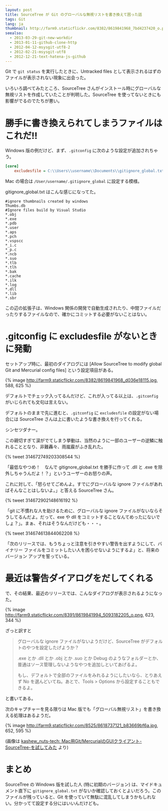 ```yaml
---
layout: post
title: SourceTree が Git のグローバルな無視リストを書き換えて困った話
tags: Git
lang: ja
thumbnail: http://farm9.staticflickr.com/8382/8619841968_7bd4237420_o.png
seealso:
  - 2013-03-29-git-new-workdir
  - 2013-01-11-github-clone-http
  - 2012-04-12-msysgit-utf8-2
  - 2012-02-21-msysgit-utf8
  - 2012-12-21-text-hatena-js-github
---
```

Git で `git status` を実行したときに、Untracked files として表示されるはずのファイルが表示されない現象に出会った。

いろいろ調べてみたところ、SourceTree さんがインストール時にグローバルな無視リストを作成していたことが判明した。SourceTree を使ってないときにも影響がでるのでたちが悪い。


勝手に書き換えられてしまうファイルはこれだ!!
============================================

Windows 版の例だけど、まず、`.gitconfig` に次のような設定が追加されちゃう。

```ini
[core]
    excludesfile = C:\\Users\\username\\Documents\\gitignore_global.txt
```

Mac の場合は `/User/username/.gitignore_global` に設定する模様。

gitignore_global.txt はこんな感じになってた。

```
#ignore thumbnails created by windows
Thumbs.db
#Ignore files build by Visual Studio
*.obj
*.exe
*.pdb
*.user
*.aps
*.pch
*.vspscc
*_i.c
*_p.c
*.ncb
*.suo
*.tlb
*.tlh
*.bak
*.cache
*.ilk
*.log
*.dll
*.lib
*.sbr
```

この辺の拡張子は、Windows 関係の開発で自動生成されたり、中間ファイルだったりするファイルなので、確かにコミットする必要がないことはない。


.gitconfig に excludesfile がないときに発動
===========================================

セットアップ時に、最初のダイアログには [Allow SourceTree to modify global Git and Mercurial config files] という設定項目がある。

{% image http://farm9.staticflickr.com/8382/8619841968_d036e18115.jpg, 588, 625 %}

デフォルトでチェック入ってるんだけど、これが入ってる以上は、`.gitconfig` がいじられても文句は言えない。

デフォルトのままで先に進むと、`.gitconfig` に `excludesfile` の設定がない場合には SourceTree さんは上に書いたような書き換えを行ってくれる。

シンセツダナー。

この親切すぎて涙がでてしまう挙動は、当然のように一部のユーザーの逆鱗に触れることとなり、非難轟々、雨嵐霰がふき乱れた。

{% tweet 314672749203308544 %}

「最低なやつめ！　なんで gitignore_global.txt を勝手に作って .dll と .exe を除外しちゃうんだよ！？」というユーザーのお怒りの声。

これに対して、「怒らせてごめんよ。すでにグローバルな ignore ファイルがあればそんなことはしないよ。」と答える SourceTree さん。

{% tweet 314672902148616192 %}

「git に不慣れな人を助けるために、グローバルな ignore ファイルがないならそうしてるんだよ。だって、exe や dll をコミットすることなんてめったにないでしょ？」。まぁ、それはそうなんだけども・・・。

{% tweet 314674613844062208 %}

「次のリリースでは、もうちょっと注意を引きやすい警告を出すようにして、バイナリー ファイルをコミットしたい人を困らせないようにするよ」と、将来のバージョン アップを誓っている。


最近は警告ダイアログをだしてくれる
==================================

で、その結果、最近のリリースでは、こんなダイアログが表示されるようになった。

{% image http://farm9.staticflickr.com/8391/8619841994_5093182205_o.png, 623, 344 %}

ざっと訳すと

> グローバルな ignore ファイルがないようだけど、SourceTree がデフォルトのやつを設定したげようか？
>
> .exe とか .dll とか .obj とか .suo とか Debug のようなフォルダーとか、普通はソース管理しないようなやつを追加しといてあげるよ。
>
> もし、デフォルトで全部のファイルをみれるようにしたいなら、とりあえず No を選んどいてね。あとで、Tools > Options から設定することもできるよ。

と書いてある。

次のキャプチャーを見る限りは Mac 版でも「グローバル無視リスト」を書き換える処理はあるようだ。

{% image http://farm9.staticflickr.com/8525/8618737121_b83669bf6a.jpg, 652, 595 %}

(画像は [kashew_nuts-tech: Mac用Git/MercurialのGUIクライアント-SourceTree-を試してみた](http://kashewnuts-tech.blogspot.jp/2011/11/macgitmercurialgui-sourcetree.html) より)


まとめ
======

SourceTree の Windows 版を試した人 (特に初期のバージョン) は、マイドキュメント直下に `gitignore_global.txt` がないか確認しておくとよいだろう。このファイルが残っていると、Git を使っていて無駄に混乱してしまうかもしれない。分かってて設定する分にはいいんだけども。
